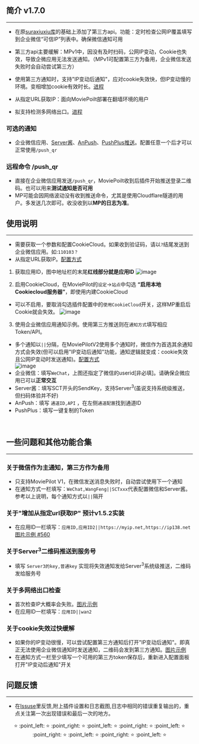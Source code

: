 ## 简介 v1.7.0
***
* 在原[suraxiuxiu库](https://github.com/suraxiuxiu/MoviePilot-Plugins/)的基础上添加了第三方api。功能：定时检查公网IP覆盖填写到企业微信“可信IP”列表中。确保微信通知可用<br>

* 第三方api主要缓解：MPv1中，因没有及时扫码，公网IP变动，Cookie也失效，导致企微应用无法发送通知。（MPv1可配置第三方为备用，企业微信发送失败时会自动尝试第三方）
* 使用第三方通知时，支持"IP变动后通知"，应对cookie失效快，但IP变动慢的环境。变相增加cookie有效时长。[进程](https://github.com/RamenRa/MoviePilot-Plugins/issues/3)
* 从指定URL获取IP：面向MoviePoilt部署在翻墙环境的用户
* 拟支持检测多网络出口。[进程](https://github.com/RamenRa/MoviePilot-Plugins/issues/2)

### 可选的通知
* 企业微信应用、[Server酱](https://sct.ftqq.com/sendkey)、[AnPush](https://anpush.com/push/tool)、[PushPlus推送](https://www.pushplus.plus/push1.html)。配置任意一个后才可以正常使用`/push_qr`<br>

### 远程命令 /push_qr
* 直接在企业微信应用发送`/push_qr`，MoviePoilt收到后插件开始推送登录二维码。也可以用来**测试通知是否可用**
* MP可能会因网络波动没有收到推送命令，尤其是使用Cloudflare隧道的用户。多发送几次即可。收没收到以**MP的日志为准**。


## 使用说明
***
* 需要获取一个参数和配置CookieCloud。如果收到验证码，请以`?`结尾发送到企业微信应用。如:`110103？`
* 从指定URL获取IP。[配置方式](https://github.com/jxxghp/MoviePilot-Plugins/issues/560)

1. 获取应用ID，图中地址栏的末尾**红线部分就是应用ID**
![image](https://www.helloimg.com/i/2024/11/15/67369975b7769.jpg)

2. 启用CookieCloud，在MoviePilot的`设定`→`站点`中勾选 **“启用本地Cookiecloud服务器”**，即使用内建CookieCloud
* 可以不启用，要取消勾选插件配置中的`使用CookieCloud`开关，这样MP重启后Cookie就会失效。
![image](https://www.helloimg.com/i/2024/11/15/67369975dd82f.jpg)

3. 使用企业微信应用通知示例。使用第三方推送则在`通知方式`填写相应Token/API。
* 多个通知以`||`分隔，在MoviePilotV2使用多个通知时，微信作为首选其余通知方式会失效(但可以启用"IP变动后通知"功能，通知逻辑就变成：cookie失效且公网IP变动时发送通知)。[配置方式](https://github.com/RamenRa/MoviePilot-Plugins#%E5%85%B3%E4%BA%8E%E5%BE%AE%E4%BF%A1%E4%BD%9C%E4%B8%BA%E4%B8%BB%E9%80%9A%E7%9F%A5%E7%AC%AC%E4%B8%89%E6%96%B9%E4%BD%9C%E4%B8%BA%E5%A4%87%E7%94%A8) <br>
![image](https://www.helloimg.com/i/2024/11/15/6736997616de8.png) 
* 企业微信：填写`WeChat`，上图还指定了微信的userid[非必填]。请确保企微应用已可以**正常交互** <br>
* Server酱：填写SCT开头的SendKey，支持Server<sup>3</sup>(虽说支持系统级推送，但扫码体验并不好) <br>
* AnPush：填写 `通道ID,API` ，在左侧`通道配置`找到通道ID <br>
* PushPlus：填写一键复制的Token <br>

<br>

## 一些问题和其他功能合集
***
### 关于微信作为主通知，第三方作为备用
* 只支持MoviePilot V1，在微信发送消息失败时，自动尝试使用下一个通知
* 在通知方式一栏填写：`WeChat,WangFeng||SCTxxx`代表配置微信和Server酱。参考以上说明，每个通知方式以`||`隔开

### 关于"增加从指定url获取IP" 预计v1.5.2实装 
* 在应用ID一栏填写：`应用ID,应用ID2||https://myip.net,https://ip138.net` [图片示例 #560](https://github.com/jxxghp/MoviePilot-Plugins/issues/560)

### 关于Server<sup>3</sup>二维码推送到服务号
* 填写 `Server3的key,普通key` 实现将失效通知发给Server<sup>3</sup>系统级推送，二维码发给服务号

### 关于多网络出口检查
* 首次检查IP大概率会失败。[图片示例](https://github.com/RamenRa/MoviePilot-Plugins/issues/2)
* 在应用ID一栏填写：`应用ID||wan2`
### 关于cookie失效过快缓解
* 如果你的IP变动很慢，可以尝试配置第三方通知后打开"IP变动后通知"。即真正无法使用企业微信通知时发送通知，二维码会发到第三方通知。[图片示例](https://github.com/RamenRa/MoviePilot-Plugins/issues/3)
* 在通知方式一栏至少填写一个可用的第三方token保存后，重新进入配置面板打开"IP变动后通知"开关 <br>

## 问题反馈
***
* 在[Issuse](https://github.com/RamenRa/MoviePilot-Plugins/issues)里反馈,附上插件设置和日志截图,日志中相同的错误重复输出的，重点关注第一次出现错误和最后一次的地方。 <br>
<p align="center"> ⭐ :point_left: ⭐ :point_right: ⭐ :point_left: ⭐ :point_right: ⭐ :point_left: ⭐ :point_right: ⭐ :point_left: ⭐ :point_right: ⭐ :point_left: ⭐ </p>


